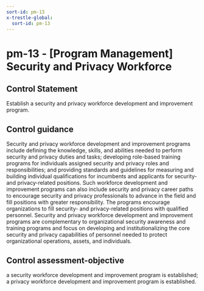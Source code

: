 ```yaml
---
sort-id: pm-13
x-trestle-global:
  sort-id: pm-13
---
```


# pm-13 - \[Program Management\] Security and Privacy Workforce

## Control Statement

Establish a security and privacy workforce development and improvement program.

## Control guidance

Security and privacy workforce development and improvement programs include defining the knowledge, skills, and abilities needed to perform security and privacy duties and tasks; developing role-based training programs for individuals assigned security and privacy roles and responsibilities; and providing standards and guidelines for measuring and building individual qualifications for incumbents and applicants for security- and privacy-related positions. Such workforce development and improvement programs can also include security and privacy career paths to encourage security and privacy professionals to advance in the field and fill positions with greater responsibility. The programs encourage organizations to fill security- and privacy-related positions with qualified personnel. Security and privacy workforce development and improvement programs are complementary to organizational security awareness and training programs and focus on developing and institutionalizing the core security and privacy capabilities of personnel needed to protect organizational operations, assets, and individuals.

## Control assessment-objective

a security workforce development and improvement program is established;
a privacy workforce development and improvement program is established.

